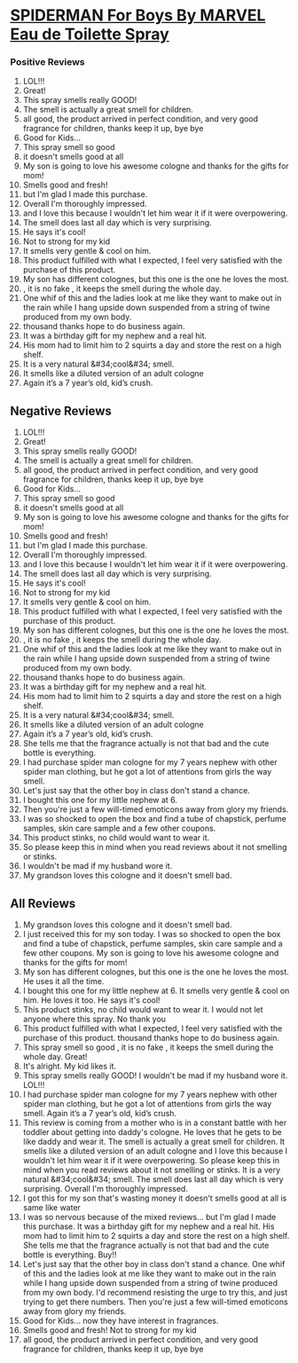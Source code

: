 # [SPIDERMAN For Boys By MARVEL Eau de Toilette Spray](https://products.checkmycream.com/products/SPIDERMAN-For-Boys-By-MARVEL-Eau-de-Toilette-Spray.html)

### Positive Reviews

<ol>
      <li>LOL!!!</li>
      <li>Great!</li>
      <li>This spray smells really GOOD!</li>
      <li>The smell is actually a great smell for children.</li>
      <li>all good, the product arrived in perfect condition, and very good fragrance for children, thanks keep it up, bye bye</li>
      <li>Good for Kids...</li>
      <li>This spray  smell so good</li>
      <li>it doesn&#x27;t smells good at all</li>
      <li>My son is going to love his awesome cologne and thanks for the gifts for mom!</li>
      <li>Smells good and fresh!</li>
      <li>but I&#x27;m glad I made this purchase.</li>
      <li>Overall I&#x27;m thoroughly impressed.</li>
      <li>and I love this because I wouldn&#x27;t let him wear it if it were overpowering.</li>
      <li>The smell does last all day which is very surprising.</li>
      <li>He says it&#x27;s cool!</li>
      <li>Not to strong for my kid</li>
      <li>It smells very gentle &amp; cool on him.</li>
      <li>This product fulfilled with what I expected, I feel very satisfied with the purchase of this product.</li>
      <li>My son has different colognes, but this one is the one he loves the most.</li>
      <li>, it is no fake , it keeps the smell during the whole day.</li>
      <li>One whif of this and the ladies look at me like they want to make out in the rain while I hang upside down suspended from a string of twine produced from my own body.  </li>
      <li>thousand thanks hope to do business again.</li>
      <li>It was a birthday gift for my nephew and a real hit.</li>
      <li>His mom had to limit him to 2 squirts a day and store the rest on a high shelf.</li>
      <li>It is a very natural &amp;#34;cool&amp;#34; smell.</li>
      <li>It smells like a diluted version of an adult cologne</li>
      <li>Again it’s a 7 year’s old, kid’s crush.</li>
</ol>


<h2>Negative Reviews</h2>
<ol>
<li> LOL!!!</li>
<li> Great!</li>
<li> This spray smells really GOOD!</li>
<li> The smell is actually a great smell for children.</li>
<li> all good, the product arrived in perfect condition, and very good fragrance for children, thanks keep it up, bye bye</li>
<li> Good for Kids...</li>
<li> This spray  smell so good</li>
<li> it doesn&#x27;t smells good at all</li>
<li> My son is going to love his awesome cologne and thanks for the gifts for mom!</li>
<li> Smells good and fresh!</li>
<li> but I&#x27;m glad I made this purchase.</li>
<li> Overall I&#x27;m thoroughly impressed.</li>
<li> and I love this because I wouldn&#x27;t let him wear it if it were overpowering.</li>
<li> The smell does last all day which is very surprising.</li>
<li> He says it&#x27;s cool!</li>
<li> Not to strong for my kid</li>
<li> It smells very gentle &amp; cool on him.</li>
<li> This product fulfilled with what I expected, I feel very satisfied with the purchase of this product.</li>
<li> My son has different colognes, but this one is the one he loves the most.</li>
<li> , it is no fake , it keeps the smell during the whole day.</li>
<li> One whif of this and the ladies look at me like they want to make out in the rain while I hang upside down suspended from a string of twine produced from my own body.  </li>
<li> thousand thanks hope to do business again.</li>
<li> It was a birthday gift for my nephew and a real hit.</li>
<li> His mom had to limit him to 2 squirts a day and store the rest on a high shelf.</li>
<li> It is a very natural &amp;#34;cool&amp;#34; smell.</li>
<li> It smells like a diluted version of an adult cologne</li>
<li> Again it’s a 7 year’s old, kid’s crush.</li>
<li> She tells me that the fragrance actually is not that bad and the cute bottle is everything.</li>
<li> I had purchase spider man cologne for my 7 years nephew with other spider man clothing, but he got a lot of attentions from girls the way smell.  </li>
<li> Let&#x27;s just say that the other boy in class don&#x27;t stand a chance.  </li>
<li> I bought this one for my little nephew at 6.</li>
<li> Then you&#x27;re just a few will-timed emoticons away from glory my friends.</li>
<li> I was so shocked to open the box and find a tube of chapstick, perfume samples, skin care sample and a few other coupons.</li>
<li> This product stinks, no child would want to wear it.  </li>
<li> So please keep this in mind when you read reviews about it not smelling or stinks.</li>
<li> I wouldn&#x27;t be mad if my husband wore it.  </li>
<li> My grandson loves this cologne and it doesn&#x27;t smell bad.</li>
</ol>

<h2>All Reviews</h2>

<ol>
    <li> My grandson loves this cologne and it doesn&#x27;t smell bad.</li>
    <li> I just received this for my son today. I was so shocked to open the box and find a tube of chapstick, perfume samples, skin care sample and a few other coupons. My son is going to love his awesome cologne and thanks for the gifts for mom!</li>
    <li> My son has different colognes, but this one is the one he loves the most. He uses it all the time.</li>
    <li> I bought this one for my little nephew at 6. It smells very gentle &amp; cool on him. He loves it too. He says it&#x27;s cool!</li>
    <li> This product stinks, no child would want to wear it.  I would not let anyone where this spray.  No thank you</li>
    <li> This product fulfilled with what I expected, I feel very satisfied with the purchase of this product. thousand thanks hope to do business again.</li>
    <li> This spray  smell so good , it is no fake , it keeps the smell during the whole day. Great!</li>
    <li> It&#x27;s alright. My kid likes it.</li>
    <li> This spray smells really GOOD! I wouldn&#x27;t be mad if my husband wore it.  LOL!!!</li>
    <li> I had purchase spider man cologne for my 7 years nephew with other spider man clothing, but he got a lot of attentions from girls the way smell.  Again it’s a 7 year’s old, kid’s crush.</li>
    <li> This review is coming from a mother who is in a constant battle with her toddler about getting into daddy&#x27;s cologne. He loves that he gets to be like daddy and wear it. The smell is actually a great smell for children. It smells like a diluted version of an adult cologne and I love this because I wouldn&#x27;t let him wear it if it were overpowering. So please keep this in mind when you read reviews about it not smelling or stinks. It is a very natural &amp;#34;cool&amp;#34; smell. The smell does last all day which is very surprising. Overall I&#x27;m thoroughly impressed.</li>
    <li> I got this for my son  that&#x27;s wasting money it doesn&#x27;t smells good at all is same like water</li>
    <li> I was so nervous because of the mixed reviews... but I&#x27;m glad I made this purchase. It was a birthday gift for my nephew and a real hit. His mom had to limit him to 2 squirts a day and store the rest on a high shelf. She tells me that the fragrance actually is not that bad and the cute bottle is everything. Buy!!</li>
    <li> Let&#x27;s just say that the other boy in class don&#x27;t stand a chance.  One whif of this and the ladies look at me like they want to make out in the rain while I hang upside down suspended from a string of twine produced from my own body.  I&#x27;d recommend resisting the urge to try this, and just trying to get there numbers.  Then you&#x27;re just a few will-timed emoticons away from glory my friends.</li>
    <li> Good for Kids... now they have interest in fragrances.</li>
    <li> Smells good and fresh! Not to strong for my kid</li>
    <li> all good, the product arrived in perfect condition, and very good fragrance for children, thanks keep it up, bye bye</li>
</ol>




